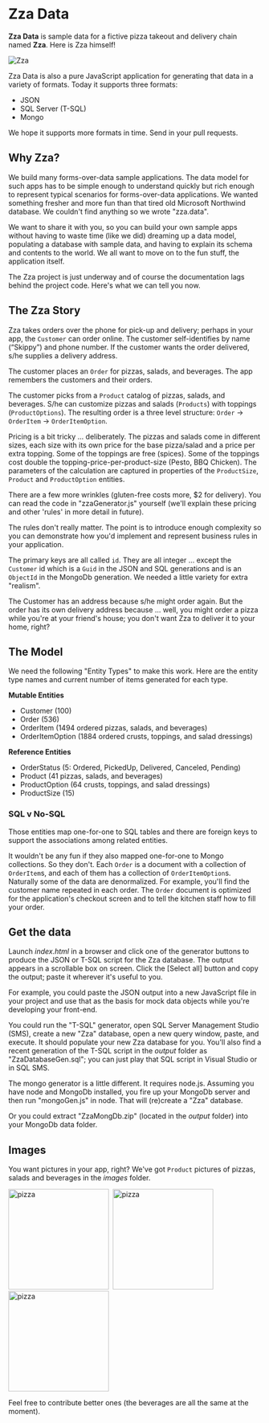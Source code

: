 # Zza Data

**Zza Data** is sample data for a fictive pizza takeout and delivery chain named **Zza**.  Here is Zza himself!

![Zza](https://raw.github.com/IdeaBlade/zza.data/master/images/logo.png)

Zza Data is also a pure JavaScript application for generating that data in a variety of formats. Today it supports three formats: 

- JSON
- SQL Server (T-SQL)
- Mongo

We hope it supports more formats in time. Send in your pull requests.

## Why Zza? ##
We build many forms-over-data sample applications. The data model for such apps has to be simple enough to understand quickly but rich enough to represent typical scenarios for forms-over-data applications. We wanted something fresher and more fun than that tired old Microsoft Northwind database. We couldn't find anything so we wrote "zza.data".

We want to share it with you, so you can build your own sample apps without having to waste time (like we did) dreaming up a data model, populating a database with sample data, and having to explain its schema and contents to the world. We all want to move on to the fun stuff, the application itself.

The Zza project is just underway and of course the documentation lags behind the project code. Here's what we can tell you now.

## The Zza Story ##
Zza takes orders over the phone for pick-up and delivery; perhaps in your app, the `Customer` can order online. The customer self-identifies by name (“Skippy”) and phone number. If the customer wants the order delivered, s/he supplies a delivery address.

The customer places an `Order` for pizzas, salads, and beverages. The app remembers the customers and their orders.

The customer picks from a `Product` catalog of pizzas, salads, and beverages. S/he can customize pizzas and salads (`Products`) with toppings (`ProductOptions`). The resulting order is a three level structure: `Order` -> `OrderItem` -> `OrderItemOption`.

Pricing is a bit tricky ... deliberately. The pizzas and salads come in different sizes, each size with its own price for the base pizza/salad and a price per extra topping. Some of the toppings are free (spices). Some of the toppings cost double the topping-price-per-product-size (Pesto, BBQ Chicken). The parameters of the calculation are captured in properties of the `ProductSize`, `Product` and `ProductOption` entities.

There are a few more wrinkles (gluten-free costs more, $2 for delivery). You can read the code in "zzaGenerator.js" yourself (we'll explain these pricing and other 'rules' in more detail in future). 

The rules don't really matter. The point is to introduce enough complexity so you can demonstrate how you'd implement and represent business rules in your application.

The primary keys are all called `id`. They are all integer ... except the `Customer` id which is a `Guid` in the JSON and SQL generations and is an `ObjectId` in the MongoDb generation. We needed a little variety for extra "realism". 

The Customer has an address because s/he might order again. But the order has its own delivery address because ... well, you might order a pizza while you're at your friend's house; you don't want Zza to deliver it to your home, right?

## The Model ##
We need the following "Entity Types" to make this work. Here are the entity type names and current number of items generated for each type.

**Mutable Entities**

- Customer (100)
- Order (536)
- OrderItem (1494 ordered pizzas, salads, and beverages)
- OrderItemOption (1884 ordered crusts, toppings, and salad dressings)

**Reference Entities**

- OrderStatus (5: Ordered, PickedUp, Delivered, Canceled, Pending)
- Product (41 pizzas, salads, and beverages)
- ProductOption (64 crusts, toppings, and salad dressings)
- ProductSize (15)

### SQL v No-SQL ###
Those entities map one-for-one to SQL tables and there are foreign keys to support the associations among related entities.

It wouldn't be any fun if they also mapped one-for-one to Mongo collections. So they don't. Each `Order` is a document with a collection of `OrderItem`s, and each of them has a collection of `OrderItemOption`s. Naturally some of the data are denormalized. For example, you'll find the customer name repeated in each order. The `Order` document is optimized for the application's checkout screen and to tell the kitchen staff how to fill your order.

## Get the data ##
Launch *index.html* in a browser and click one of the generator buttons to produce the JSON or T-SQL script for the Zza database. The output appears in a scrollable box on screen. Click the [Select all] button and copy the output; paste it wherever it's useful to you.

For example, you could paste the JSON output into a new JavaScript file in your project and use that as the basis for mock data objects while you're developing your front-end.

You could run the "T-SQL" generator, open SQL Server Management Studio (SMS), create a new "Zza" database, open a new query window, paste, and execute. It should populate your new Zza database for you. You'll also find a recent generation of the T-SQL script in the *output* folder as "ZzaDatabaseGen.sql"; you can just play that SQL script in Visual Studio or in SQL SMS.

The mongo generator is a little different. It requires node.js. Assuming you have node and MongoDb installed, you fire up your MongoDb server and then run "mongoGen.js" in node. That will (re)create a "Zza" database.

Or you could extract "ZzaMongDb.zip" (located in the *output* folder) into your MongoDb data folder.

## Images ##
You want pictures in your app, right? We've got `Product` pictures of pizzas, salads and beverages in the *images* folder.
<p><img src="https://raw.github.com/IdeaBlade/zza.data/master/images/italianstallion.jpg" alt="pizza" style="width: 200px;margin-right: 4px;"/>
<img src="https://raw.github.com/IdeaBlade/zza.data/master/images/gardensalad.jpg" alt="pizza" style="width: 200px;margin-right: 4px;"/>
<img src="https://raw.github.com/IdeaBlade/zza.data/master/images/cola.jpg" alt="pizza" style="width: 200px;"/></p>
Feel free to contribute better ones (the beverages are all the same at the moment).

